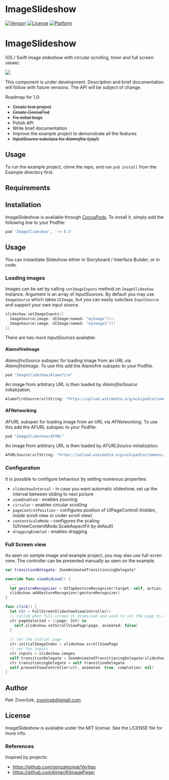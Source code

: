 # ImageSlideshow

[![Version](https://img.shields.io/cocoapods/v/ImageSlideshow.svg?style=flat)](http://cocoapods.org/pods/ImageSlideshow)
[![License](https://img.shields.io/cocoapods/l/ImageSlideshow.svg?style=flat)](http://cocoapods.org/pods/ImageSlideshow)
[![Platform](https://img.shields.io/cocoapods/p/ImageSlideshow.svg?style=flat)](http://cocoapods.org/pods/ImageSlideshow)

# ImageSlideshow

iOS / Swift image slideshow with circular scrolling, timer and full screen viewer.

![](http://cl.ly/image/2v193I0G0h0Z/ImageSlideshow2.gif)

This component is under development. Description and brief documentation will follow with future versions. The API will be subject of change.

Roadmap for 1.0:
- ~~Create test project~~
- ~~Create CocoaPod~~
- ~~Fix initial bugs~~
- Polish API
- Write brief documentation
- Improve the example project to demonstrate all the features
- ~~*InputSource* subclass for *Alamofire* (yay!)~~

## Usage

To run the example project, clone the repo, and run `pod install` from the Example directory first.

## Requirements

## Installation

ImageSlideshow is available through [CocoaPods](http://cocoapods.org). To install
it, simply add the following line to your Podfile:

```ruby
pod 'ImageSlideshow', '~> 0.5'
```

## Usage

You can instantiate Slideshow either in Storyboard / Interface Builder, or in code. 

### Loading images

Images can be set by calling ```setImageInputs``` method on ```ImageSlideshow``` instance. Argument is an array of *InputSource*s. By default you may use ```ImageSource``` which takes ```UIImage```, but you can easily subclass ```InputSource``` and support your own input source.

```swift
slideshow.setImageInputs([
  ImageSource(image: UIImage(named: "myImage"))!, 
  ImageSource(image: UIImage(named: "myImage2"))!
])
```

There are two more *InputSource*s available:

#### AlamofireImage

*AlamofireSource* subspec for loading image from an URL via *AlamofireImage*. To use this add the Alamofire subspec to your Podfile.

```ruby
pod "ImageSlideshow/Alamofire"
``` 

An image from arbitrary URL is then loaded by *AlamofireSource* initialization.

```swift
AlamofireSource(urlString: "https://upload.wikimedia.org/wikipedia/commons/d/d5/Trencin_hdr_001.jpg")
```

#### AFNetworking

*AFURL* subspec for loading image from an URL via *AFNetworking*. To use this add the AFURL subspec to your Podfile.

```ruby
pod "ImageSlideshow/AFURL"
``` 

An image from arbitrary URL is then loaded by *AFURLSource* initialization.

```swift
AFURLSource(urlString: "https://upload.wikimedia.org/wikipedia/commons/d/d5/Trencin_hdr_001.jpg")
```

### Configuration

It is possible to configure behaviour by setting numerous properties: 

- ```slideshowInterval``` - in case you want automatic slideshow, set up the interval between sliding to next picture
- ```zoomEnabled``` - enables zooming
- ```circular``` - enables circular scrolling
- ```pageControlPosition``` - configures position of UIPageControll (hidden, inside scroll view or under scroll view)
- ```contentScaleMode``` - configures the scaling (UIViewContentMode.ScaleAspectFit by default)
- ```draggingEnabled``` - enables dragging

### Full Screen view

As seen on sample image and example project, you may also use full-scren view. The controller can be presented manually as seen on the example. 

```swift
var transitionDelegate: ZoomAnimatedTransitioningDelegate?

override func viewDidLoad() {
  ...
  let gestureRecognizer = UITapGestureRecognizer(target: self, action: "openFullScreen")
  slideshow.addGestureRecognizer(gestureRecognizer)
}

func click() {
  let ctr = FullScreenSlideshowViewController()
  // called when full-screen VC dismissed and used to set the page to our original slideshow
  ctr.pageSelected = {(page: Int) in
    self.slideshow.setScrollViewPage(page, animated: false)
  }
  
  // set the initial page
  ctr.initialImageIndex = slideshow.scrollViewPage
  // set the inputs
  ctr.inputs = slideshow.images
  self.transitionDelegate = ZoomAnimatedTransitioningDelegate(slideshowView: slideshow, slideshowController: ctr)
  ctr.transitioningDelegate = self.transitionDelegate
  self.presentViewController(ctr, animated: true, completion: nil)
}
```

## Author

Petr Zvoníček, zvonicek@gmail.com

## License

ImageSlideshow is available under the MIT license. See the LICENSE file for more info.

### References

Inspired by projects: 
- https://github.com/gonzalezreal/Vertigo
- https://github.com/kimar/KIImagePager
